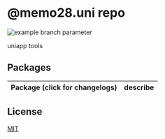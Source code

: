<!--
 * @Author: 邱狮杰
 * @Date: 2023-03-09 11:53:37
 * @LastEditTime: 2023-12-14 14:09:53
 * @Description: 
 * @FilePath: /businessRepo/README.md
-->

# @memo28.uni repo

![example branch parameter](https://github.com/github/docs/actions/workflows/main.yml/badge.svg?branch=main)

uniapp tools

## Packages

| Package (click for changelogs)                        | describe                               |
| ----------------------------------------------------- | :------------------------------------- |

## License

[MIT](LICENSE)
